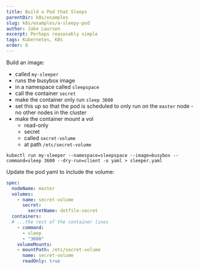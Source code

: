 ```yaml
---
title: Build a Pod that Sleeps
parentDir: k8s/examples
slug: k8s/examples/a-sleepy-pod
author: Jake Laursen
excerpt: Perhaps reasonably simple
tags: Kubernetes, K8s
order: 8
---
```


Build an image:
- called `my-sleeper`
- runs the busybox image
- in a namespace called `sleepspace`
- call the container `secret`
- make the container only run `sleep 3600`
- set this up so that the pod is scheduled to only run on the `master` node - no other nodes in the cluster
- make the container mount a vol
  - read-only
  - secret
  - called `secret-volume`
  - at path `/etc/secret-volume`


`kubectl run my-sleeper --namespace=sleepspace --image=busybox --command=sleep 3600 --dry-run=client -o yaml > sleeper.yaml`

Update the pod yaml to include the volume:
```yaml
spec:
  nodeName: master
  volumes:
    - name: secret-volume
      secret:
        secretName: dotfile-secret
  containers:
  # ...the rest of the container lines
    - command:
      - sleep
      - "3600"
    volumeMounts:
    - mountPath: /etc/secret-volume
      name: secret-volume
      readOnly: true
```